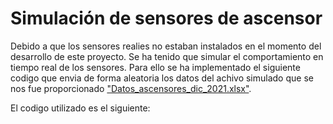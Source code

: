 # Simulación de sensores de ascensor
Debido a que los sensores realies no estaban instalados en el momento del desarrollo de este proyecto. 
Se ha tenido que simular el comportamiento en tiempo real de los sensores.
Para ello se ha implementado el siguiente codigo que envia de forma aleatoria los datos del achivo simulado que se nos fue proporcionado ["Datos_ascensores_dic_2021.xlsx"](Datos_ascensores_dic_2021.xlsx).

El codigo utilizado es el siguiente:
